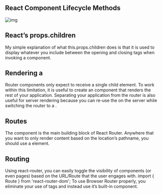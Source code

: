 ## React Component Lifecycle Methods

![img](https://i0.wp.com/programmingwithmosh.com/wp-content/uploads/2018/10/Screen-Shot-2018-10-31-at-1.44.28-PM.png?ssl=1)

## React’s props.children
My simple explanation of what this.props.children does is that it is used to display whatever you include between the opening and closing tags when invoking a component.

## Rendering a <Router>
Router components only expect to receive a single child element. To work within this limitation, it is useful to create an <App> component that renders the rest of your application. Separating your application from the router is also useful for server rendering because you can re-use the <App> on the server while switching the router to a <MemoryRouter>.

## Routes
The <Route> component is the main building block of React Router. Anywhere that you want to only render content based on the location’s pathname, you should use a <Route> element.

## Routing
Using react-router, you can easily toggle the visibility of components (or even pages) based on the URL/Route that the user engages with.
import { Route } from 'react-router-dom';
To use Browser Router properly, you eliminate your use of <a> tags and instead use it’s built-in <Link> component.
